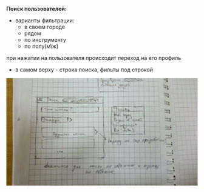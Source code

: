 **Поиск пользователей:**
* варианты фильтрации:
  - в своем городе
  - рядом
  - по инструменту
  - по полу(м\ж)

при нажатии на пользователя происходит переход на его профиль
* в самом верху - строка поиска, фильты под строкой

![screen view](https://github.com/ivlevdm/technotrack-android-1/blob/master/screens/person_search/search_screen.jpg)
